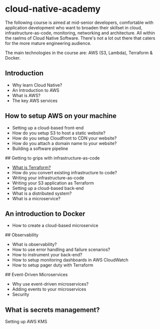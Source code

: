 # cloud-native-academy

The following course is aimed at mid-senior developers, comfortable with application development who want to broaden their skillset in cloud, infrastructure-as-code, monitoring, networking and architecture. All within the raelms of Cloud Native Software. There's not a lot out there that caters for the more mature engineering audience.

The main technologies in the course are: AWS (S3, Lambda), Terraform & Docker.

## Introduction
* Why learn Cloud Native?
* An Introduction to AWS
* What is AWS?
* The key AWS services

## How to setup AWS on your machine
* Setting up a cloud-based front-end
* How do you setup S3 to host a static website?
* How do you setup Cloudfront to CDN your website?
* How do you attach a domain name to your website?
* Building a software pipeline

## Getting to grips with infrastructure-as-code
* [What is Terraform?](./terraform/introduction.md)
* How do you convert existing infrastructure to code?
* Writing your infrastructure-as-code
* Writing your S3 application as Terraform
* Setting up a cloud-based back-end
* What is a distributed system?
* What is a microservice?

## An introduction to Docker
* How to create a cloud-based microservice

## Observability
* What is observability?
* How to use error handling and failure scenarios?
* How to instrument your back-end?
* How to setup monitoring dashboards in AWS CloudWatch
* How to setup pager duty with Terraform

## Event-Driven Microservices
* Why use event-driven microservices?
* Adding events to your microservices
* Security

## What is secrets management?
Setting up AWS KMS
